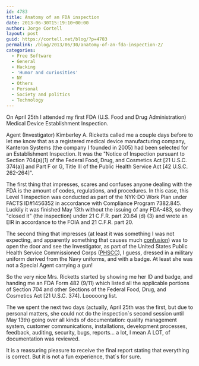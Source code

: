 ```yaml
---
id: 4783
title: Anatomy of an FDA inspection
date: 2013-06-30T15:19:10+00:00
author: Jorge Cortell
layout: post
guid: https://cortell.net/blog/?p=4783
permalink: /blog/2013/06/30/anatomy-of-an-fda-inspection-2/
categories:
  - Free Software
  - General
  - Hacking
  - 'Humor and curiosities'
  - NY
  - Others
  - Personal
  - Society and politics
  - Technology
---
```

On April 25th I attended my first FDA (U.S. Food and Drug Administration) Medical Device Establishment Inspection. 

Agent (Investigator) Kimberley A. Ricketts called me a couple days before to let me know that as a registered medical device manufacturing company, Kanteron Systems (the company I founded in 2005) had been selected for an Establishment Inspection. It was the "Notice of Inspection pursuant to Section 704(a)(1) of the Federal Food, Drug, and Cosmetics Act [21 U.S.C. 374(a)] and Part F or G, Title III of the Public Health Service Act [42 U.S.C. 262-264]". 

The first thing that impresses, scares and confuses anyone dealing with the FDA is the amount of codes, regulations, and procedures. In this case, this Level 1 inspection was conducted as part of the NYK-DO Work Plan under FACTS ID#1456352 in accordance with Compliance Program 7382.845. Luckily it was finished May 13th without the issuing of any FDA-483, so they "closed it" (the inspection) under 21 C.F.R. part 20.64 (d) (3) and wrote an EIR in accordance to the FOIA and 21 C.F.R. part 20. 

The second thing that impresses (at least it was something I was not expecting, and apparently something that causes much <a title="https://boards.straightdope.com/sdmb/archive/index.php/t-380383.html" href="https://boards.straightdope.com/sdmb/archive/index.php/t-380383.html" target="_blank">confusion</a>) was to open the door and see the Investigator, as part of the United States Public Health Service Commissioned Corps (<a title="https://en.wikipedia.org/wiki/Uniformed_services_of_the_United_States#United_States_Department_of_Health_and_Human_Services_.28HHS.29" href="https://en.wikipedia.org/wiki/Uniformed_services_of_the_United_States#United_States_Department_of_Health_and_Human_Services_.28HHS.29" target="_blank">PHSCC</a>), I guess, dressed in a military uniform derived from the Navy uniforms, and with a badge. At least she was not a Special Agent carrying a gun!

So the very nice Mrs. Ricketts started by showing me her ID and badge, and handing me an FDA Form 482 (9/11) which listed all the applicable portions of Section 704 and other Sections of the Federal Food, Drug, and Cosmetics Act [21 U.S.C. 374]. Looooong list.

The we spent the next two days (actually, April 25th was the first, but due to personal matters, she could not do the inspection`s second session until May 13th) going over all kinds of documentation: quality management system, customer communications, installations, development processes, feedback, auditing, security, bugs, reports... a lot, I mean A LOT, of documentation was reviewed. 

It is a reassuring pleasure to receive the final report stating that everything is correct. But it is not a fun experience, that`s for sure.